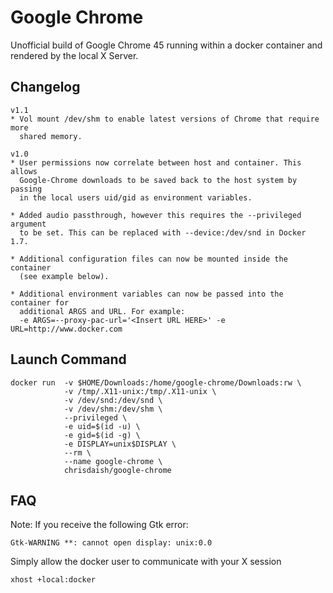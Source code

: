 # Google Chrome

Unofficial build of Google Chrome 45 running within a docker container and
rendered by the local X Server.

## Changelog

```
v1.1
* Vol mount /dev/shm to enable latest versions of Chrome that require more
  shared memory.

v1.0
* User permissions now correlate between host and container. This allows
  Google-Chrome downloads to be saved back to the host system by passing
  in the local users uid/gid as environment variables.

* Added audio passthrough, however this requires the --privileged argument
  to be set. This can be replaced with --device:/dev/snd in Docker 1.7.

* Additional configuration files can now be mounted inside the container
  (see example below).

* Additional environment variables can now be passed into the container for
  additional ARGS and URL. For example:
  -e ARGS=--proxy-pac-url='<Insert URL HERE>' -e URL=http://www.docker.com
```

## Launch Command

```
docker run  -v $HOME/Downloads:/home/google-chrome/Downloads:rw \
            -v /tmp/.X11-unix:/tmp/.X11-unix \
            -v /dev/snd:/dev/snd \
            -v /dev/shm:/dev/shm \
            --privileged \
            -e uid=$(id -u) \
            -e gid=$(id -g) \
            -e DISPLAY=unix$DISPLAY \
            --rm \
            --name google-chrome \
            chrisdaish/google-chrome
```

## FAQ

Note: If you receive the following Gtk error:

```
Gtk-WARNING **: cannot open display: unix:0.0
```

Simply allow the docker user to communicate with your X session

```
xhost +local:docker
```

